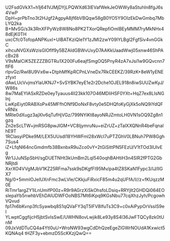 U2FsdGVkX1+h1j641VJMjDYjLPQWXd63lEVafWekJeOWWy8aStuhIn8fgJ6s4VwP
DpH+prPbTno3t2HJgf2AgpyA8jf6bVBQqw58gB0YO5Y9OIzEkDwGmbq7MbLYQ2ka
B+MvSG/s3k3RnXFPyWz8W8No8PK2TXorQRepfiOmlBEyMMM7ryMkNHx48dEjK0TH
uxcCfc0TofopANPKuxI+UlBATKziQIe1Y1zJMI2zwY09lYLBgl2FgfSiv4vnGGkC
xihcuNVGXsWzisGlOflf9y5BZAIdGBWvUxyD7AAKkUaadWwj05xnw46ShPAcBx28
V9sMalCiK5ZEZZZBGTRu1X200Fu6eajfSmgOQ5PnyR4zA7xJsi1w9GQvcnn7flF6
rIpvGz/Rwl8U9Vx6w+DtphMfKpRCPnLVneDx7RkCEEKZ/39RzK+8eW1yENEzfyxt
dAwLUcVvjmsYlaUKNJ7+SvSYBK7eyE1e2r2Dche1OJEL918n8iwSUUZwKyJ/W86s
8w7MaEYIASxRZDe0eyTyauus4ll23kk107O46MDliHSF0YXt+HqZ7ex8LIsNGInj
LwKpEiyt0RABXoPx45MFfhONf9DoNxF8vty0e5DHQfoKyGjXk5oNQ9iYdQFvRNIx
MRIe0dXugz3ajXlv6qTufHjVGz/799NYiKt8ayoNRJZmtoLH0VN1sOQ9Zg8n1gzq
Zn2eScLTW+jmRSG8pwJIGM+VC8IjymruNu+eiZrUZ+zTalXXQNnR4beFqnalhE9T
1RCIasyiPDke9M/LEX5UUsdI18YHWFml28xWcI7uPTZGhV0LBNuh7PW8Ggh7Sus4
iZ+LfqNl64ncGmdmfb38BxnbxR9uZco0vY+2tGiSittPN5FEzU/V1tTOd3lUlvEg
Wr1JJuNSpSbH/sgDUETNHt3kUmBm2LqI540oqhBAHtiH3n4SlR2fPTG2GbNRjtdi
XxrXO4VVgMJbV1KZ25RFma7ssk9sDKgfFI95Mv/pa4tZ8SKaN1Fypc3/lJ/IlGX7
Ng/0+5mmIOJeIUXnFmc3wLVle/CKkjuFiRxicF85m4u2qUFfA/I//z+fKUqzzM0E
RiTmr1argZY1iLnUmifP00z+R9r9AGrzXiSkOhsfoLDsiq+RRYjIt2GHDQi064EO
slepaYb5nwhbVEhDAlUDWFOoNBS7Mt6iKpq9KGsNbu77cqXhzJyh/PcgowhVQvud
fp17n6bKvnp3fcSyawbq8S1qQVaFY3qT5lFV8IfuTs3C9+c0xAiPypOrVssIS9eI
YLwptCggfijcH5jbtSvlsSwE/UWHN8ovLwjik8Le93y8S4l36JwFTQCy8zk0tUnM
09JxVdDTuCQ4a4Ytl0uU+WroNW93wgCdDhQzeEgeZlGWrNOUdA1Kxwict5KQNAq4
tHZF3y+ebmzD5ScKKzjQwQ==
